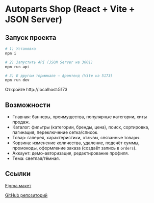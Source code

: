 # Autoparts Shop (React + Vite + JSON Server)

## Запуск проекта

```bash
# 1) Установка
npm i

# 2) Запустить API (JSON Server на 3001)
npm run api

# 3) В другом терминале — фронтенд (Vite на 5173)
npm run dev
```

Откройте http://localhost:5173 

## Возможности
- Главная: баннеры, преимущества, популярные категории, хиты продаж.
- Каталог: фильтры (категории, бренды, цена), поиск, сортировка, пагинация, переключение сетка/список.
- Товар: галерея, характеристики, отзывы, связанные товары.
- Корзина: изменение количества, удаление, подсчёт суммы, промокоды, оформление заказа (создаёт запись в `orders`).
- Аккаунт: демо-авторизация, редактирование профиля.
- Тема: светлая/тёмная.

## Ссылки
[Figma макет](https://www.figma.com/design/XDPGRJKO4FnBw0zNe6M7QB/Untitled?node-id=0-1&t=qJGKXvTlwPqiGF4P-1)

[GitHub репозиторий](https://github.com/qwedu22/AvtoShopProject)
